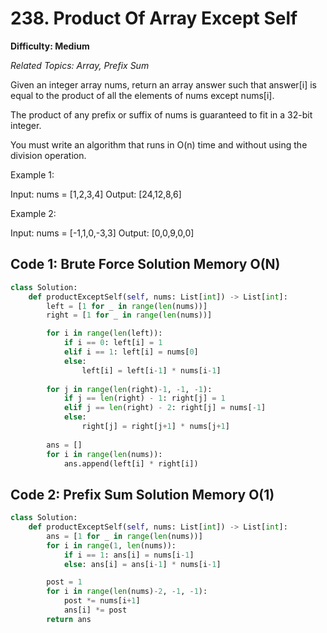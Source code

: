 # 238. Product Of Array Except Self

**Difficulty: Medium**

*Related Topics: Array, Prefix Sum*

Given an integer array nums, return an array answer such that answer[i] is equal to the product of all the elements of nums except nums[i].

The product of any prefix or suffix of nums is guaranteed to fit in a 32-bit integer.

You must write an algorithm that runs in O(n) time and without using the division operation.


Example 1:

Input: nums = [1,2,3,4]
Output: [24,12,8,6]

Example 2:

Input: nums = [-1,1,0,-3,3]
Output: [0,0,9,0,0]

## Code 1: Brute Force Solution Memory O(N)

```python
class Solution:
    def productExceptSelf(self, nums: List[int]) -> List[int]:
        left = [1 for _ in range(len(nums))]
        right = [1 for _ in range(len(nums))]

        for i in range(len(left)):
            if i == 0: left[i] = 1
            elif i == 1: left[i] = nums[0]
            else:
                left[i] = left[i-1] * nums[i-1]
        
        for j in range(len(right)-1, -1, -1):
            if j == len(right) - 1: right[j] = 1
            elif j == len(right) - 2: right[j] = nums[-1]
            else:
                right[j] = right[j+1] * nums[j+1]
        
        ans = []
        for i in range(len(nums)):
            ans.append(left[i] * right[i])
```

## Code 2: Prefix Sum Solution Memory O(1)
```python
class Solution:
    def productExceptSelf(self, nums: List[int]) -> List[int]:
        ans = [1 for _ in range(len(nums))]
        for i in range(1, len(nums)):
            if i == 1: ans[i] = nums[i-1]
            else: ans[i] = ans[i-1] * nums[i-1]

        post = 1
        for i in range(len(nums)-2, -1, -1):
            post *= nums[i+1]
            ans[i] *= post
        return ans
```
